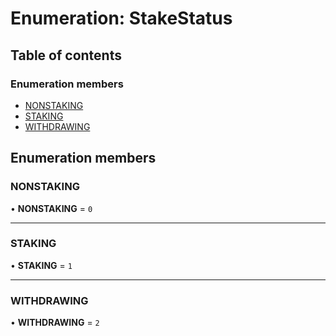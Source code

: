 # Enumeration: StakeStatus

## Table of contents

### Enumeration members

- [NONSTAKING](StakeStatus.md#nonstaking)
- [STAKING](StakeStatus.md#staking)
- [WITHDRAWING](StakeStatus.md#withdrawing)

## Enumeration members

### NONSTAKING

• **NONSTAKING** = `0`

___

### STAKING

• **STAKING** = `1`

___

### WITHDRAWING

• **WITHDRAWING** = `2`
